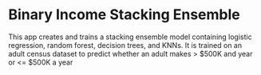 # Binary Income Stacking Ensemble
This app creates and trains a stacking ensemble model containing logistic regression, random forest, decision trees, and KNNs. It is trained on an adult census dataset to predict whether an adult makes > $500K and year or <= $500K a year
